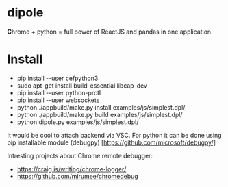 # dipole

<b>C</b>hrome + python = full power of ReactJS and pandas in one application

# Install

- pip install --user cefpython3
- sudo apt-get install build-essential libcap-dev
- pip install --user python-prctl
- pip install --user websockets
- python ./appbuild/make.py install examples/js/simplest.dpl/
- python ./appbuild/make.py build examples/js/simplest.dpl/
- python dipole.py examples/js/simplest.dpl/

It would be cool to attach backend via VSC. For python it can be done using pip installable module (debugpy) [https://github.com/microsoft/debugpy/]

Intresting projects about Chrome remote debugger:

- https://craig.is/writing/chrome-logger/
- https://github.com/mirumee/chromedebug
